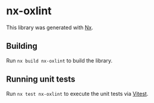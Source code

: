 # nx-oxlint

This library was generated with [Nx](https://nx.dev).

## Building

Run `nx build nx-oxlint` to build the library.

## Running unit tests

Run `nx test nx-oxlint` to execute the unit tests via [Vitest](https://vitest.dev/).
